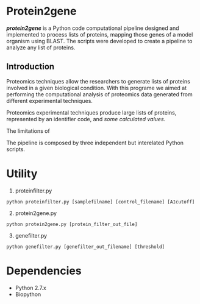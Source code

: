 
# Protein2gene

***protein2gene*** is a Python code computational pipeline designed and implemented to process lists of proteins, mapping those genes of a model organism using BLAST. 
The scripts were developed to create a pipeline to analyze any list of proteins. 

## Introduction

Proteomics techniques allow the researchers to generate lists of proteins involved in a given biological condition. With this programe we aimed at performing the computational analysis of proteomics data generated from different experimental techniques. 

Proteomics experimental techniques produce large lists of proteins, represented by an identifier code, and *some calculated values*.

The limitations of 

The pipeline is composed by three independent but interelated Python scripts. 

# Utility

1. proteinfilter.py

```python proteinfilter.py [samplefilname] [control_filename] [AIcutoff]```

2. protein2gene.py

```python protein2gene.py [protein_filter_out_file]```

3. genefilter.py

```python genefilter.py [genefilter_out_filename] [threshold]```

# Dependencies
- Python 2.7.x
- Biopython
